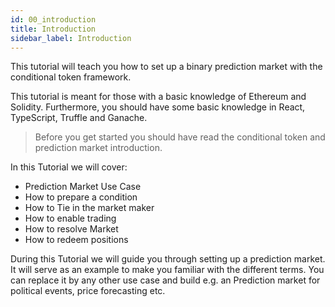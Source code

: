 ```yaml
---
id: 00_introduction
title: Introduction
sidebar_label: Introduction
---
```


This tutorial will teach you how to set up a binary prediction market with the conditional token framework. 

This tutorial is meant for those with a basic knowledge of Ethereum and Solidity. Furthermore, you should have some basic knowledge in React, TypeScript, Truffle and Ganache.

> Before you get started you should have read the conditional token and prediction market introduction.

In this Tutorial we will cover: 

- Prediction Market Use Case
- How to prepare a condition
- How to Tie in the market maker
- How to enable trading
- How to resolve Market
- How to redeem positions

During this Tutorial we will guide you through setting up a prediction market. It will serve as an example to make you familiar with the different terms. You can replace it by any other use case and build e.g. an Prediction market for political events, price forecasting etc. 
